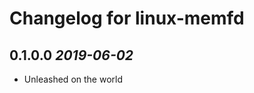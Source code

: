 # Changelog for linux-memfd

<!--

## Unreleased changes

-->

## 0.1.0.0 *2019-06-02*

* Unleashed on the world
